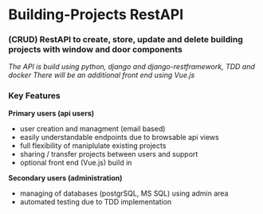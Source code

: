 # Building-Projects RestAPI
### (CRUD) RestAPI to create, store, update and delete building projects with window and door components 

*The API is build using python, django and django-restframework, TDD and docker
There will be an additional front end using Vue.js*

### Key Features

**Primary users (api users)**
- user creation and managment (email based)
- easily understandable endpoints due to browsable api views
- full flexibility of maniplulate existing projects 
- sharing / transfer projects between users and support
- optional front end (Vue.js) build in

**Secondary users (administration)**
- managing of databases (postgrSQL, MS SQL) using admin area
- automated testing due to TDD implementation
